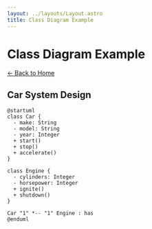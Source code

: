 ```yaml
---
layout: ../layouts/Layout.astro
title: Class Diagram Example
---
```


# Class Diagram Example

[← Back to Home](/)

## Car System Design

```plantuml
@startuml
class Car {
  - make: String
  - model: String
  - year: Integer
  + start()
  + stop()
  + accelerate()
}

class Engine {
  - cylinders: Integer
  - horsepower: Integer
  + ignite()
  + shutdown()
}

Car "1" *-- "1" Engine : has
@enduml
``` 